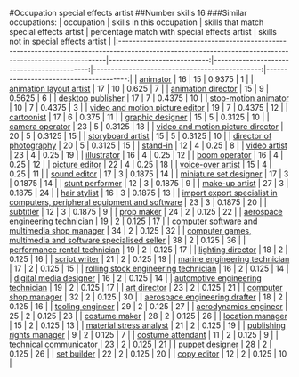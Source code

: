 #Occupation special effects artist
##Number skills 16
###Similar occupations:
| occupation                                                                                                                                              |   skills in this occupation |   skills that match special effects artist |   percentage match with special effects artist |   skills not in special effects artist |
|:--------------------------------------------------------------------------------------------------------------------------------------------------------|----------------------------:|-------------------------------------------:|-----------------------------------------------:|---------------------------------------:|
| [animator](animator.md)                                                                                                                                 |                          16 |                                         15 |                                         0.9375 |                                      1 |
| [animation layout artist](animation_layout_artist.md)                                                                                                   |                          17 |                                         10 |                                         0.625  |                                      7 |
| [animation director](animation_director.md)                                                                                                             |                          15 |                                          9 |                                         0.5625 |                                      6 |
| [desktop publisher](desktop_publisher.md)                                                                                                               |                          17 |                                          7 |                                         0.4375 |                                     10 |
| [stop-motion animator](stop-motion_animator.md)                                                                                                         |                          10 |                                          7 |                                         0.4375 |                                      3 |
| [video and motion picture editor](video_and_motion_picture_editor.md)                                                                                   |                          19 |                                          7 |                                         0.4375 |                                     12 |
| [cartoonist](cartoonist.md)                                                                                                                             |                          17 |                                          6 |                                         0.375  |                                     11 |
| [graphic designer](graphic_designer.md)                                                                                                                 |                          15 |                                          5 |                                         0.3125 |                                     10 |
| [camera operator](camera_operator.md)                                                                                                                   |                          23 |                                          5 |                                         0.3125 |                                     18 |
| [video and motion picture director](video_and_motion_picture_director.md)                                                                               |                          20 |                                          5 |                                         0.3125 |                                     15 |
| [storyboard artist](storyboard_artist.md)                                                                                                               |                          15 |                                          5 |                                         0.3125 |                                     10 |
| [director of photography](director_of_photography.md)                                                                                                   |                          20 |                                          5 |                                         0.3125 |                                     15 |
| [stand-in](stand-in.md)                                                                                                                                 |                          12 |                                          4 |                                         0.25   |                                      8 |
| [video artist](video_artist.md)                                                                                                                         |                          23 |                                          4 |                                         0.25   |                                     19 |
| [illustrator](illustrator.md)                                                                                                                           |                          16 |                                          4 |                                         0.25   |                                     12 |
| [boom operator](boom_operator.md)                                                                                                                       |                          16 |                                          4 |                                         0.25   |                                     12 |
| [picture editor](picture_editor.md)                                                                                                                     |                          22 |                                          4 |                                         0.25   |                                     18 |
| [voice-over artist](voice-over_artist.md)                                                                                                               |                          15 |                                          4 |                                         0.25   |                                     11 |
| [sound editor](sound_editor.md)                                                                                                                         |                          17 |                                          3 |                                         0.1875 |                                     14 |
| [miniature set designer](miniature_set_designer.md)                                                                                                     |                          17 |                                          3 |                                         0.1875 |                                     14 |
| [stunt performer](stunt_performer.md)                                                                                                                   |                          12 |                                          3 |                                         0.1875 |                                      9 |
| [make-up artist](make-up_artist.md)                                                                                                                     |                          27 |                                          3 |                                         0.1875 |                                     24 |
| [hair stylist](hair_stylist.md)                                                                                                                         |                          16 |                                          3 |                                         0.1875 |                                     13 |
| [import export specialist in computers, peripheral equipment and software](import_export_specialist_in_computers,_peripheral_equipment_and_software.md) |                          23 |                                          3 |                                         0.1875 |                                     20 |
| [subtitler](subtitler.md)                                                                                                                               |                          12 |                                          3 |                                         0.1875 |                                      9 |
| [prop maker](prop_maker.md)                                                                                                                             |                          24 |                                          2 |                                         0.125  |                                     22 |
| [aerospace engineering technician](aerospace_engineering_technician.md)                                                                                 |                          19 |                                          2 |                                         0.125  |                                     17 |
| [computer software and multimedia shop manager](computer_software_and_multimedia_shop_manager.md)                                                       |                          34 |                                          2 |                                         0.125  |                                     32 |
| [computer games, multimedia and software specialised seller](computer_games,_multimedia_and_software_specialised_seller.md)                             |                          38 |                                          2 |                                         0.125  |                                     36 |
| [performance rental technician](performance_rental_technician.md)                                                                                       |                          19 |                                          2 |                                         0.125  |                                     17 |
| [lighting director](lighting_director.md)                                                                                                               |                          18 |                                          2 |                                         0.125  |                                     16 |
| [script writer](script_writer.md)                                                                                                                       |                          21 |                                          2 |                                         0.125  |                                     19 |
| [marine engineering technician](marine_engineering_technician.md)                                                                                       |                          17 |                                          2 |                                         0.125  |                                     15 |
| [rolling stock engineering technician](rolling_stock_engineering_technician.md)                                                                         |                          16 |                                          2 |                                         0.125  |                                     14 |
| [digital media designer](digital_media_designer.md)                                                                                                     |                          16 |                                          2 |                                         0.125  |                                     14 |
| [automotive engineering technician](automotive_engineering_technician.md)                                                                               |                          19 |                                          2 |                                         0.125  |                                     17 |
| [art director](art_director.md)                                                                                                                         |                          23 |                                          2 |                                         0.125  |                                     21 |
| [computer shop manager](computer_shop_manager.md)                                                                                                       |                          32 |                                          2 |                                         0.125  |                                     30 |
| [aerospace engineering drafter](aerospace_engineering_drafter.md)                                                                                       |                          18 |                                          2 |                                         0.125  |                                     16 |
| [tooling engineer](tooling_engineer.md)                                                                                                                 |                          29 |                                          2 |                                         0.125  |                                     27 |
| [aerodynamics engineer](aerodynamics_engineer.md)                                                                                                       |                          25 |                                          2 |                                         0.125  |                                     23 |
| [costume maker](costume_maker.md)                                                                                                                       |                          28 |                                          2 |                                         0.125  |                                     26 |
| [location manager](location_manager.md)                                                                                                                 |                          15 |                                          2 |                                         0.125  |                                     13 |
| [material stress analyst](material_stress_analyst.md)                                                                                                   |                          21 |                                          2 |                                         0.125  |                                     19 |
| [publishing rights manager](publishing_rights_manager.md)                                                                                               |                           9 |                                          2 |                                         0.125  |                                      7 |
| [costume attendant](costume_attendant.md)                                                                                                               |                          11 |                                          2 |                                         0.125  |                                      9 |
| [technical communicator](technical_communicator.md)                                                                                                     |                          23 |                                          2 |                                         0.125  |                                     21 |
| [puppet designer](puppet_designer.md)                                                                                                                   |                          28 |                                          2 |                                         0.125  |                                     26 |
| [set builder](set_builder.md)                                                                                                                           |                          22 |                                          2 |                                         0.125  |                                     20 |
| [copy editor](copy_editor.md)                                                                                                                           |                          12 |                                          2 |                                         0.125  |                                     10 |
